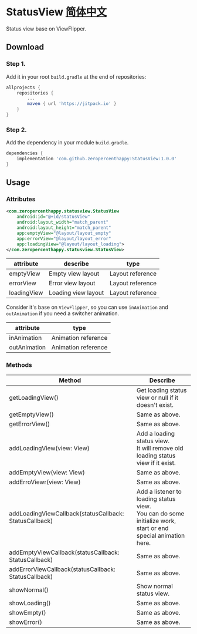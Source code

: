 # StatusView [简体中文](https://github.com/zeropercenthappy/StatusView/blob/master/README_CN.md)

Status view base on ViewFlipper.

## Download

### Step 1. 

Add it in your root `build.gradle` at the end of repositories:

```groovy
allprojects {
    repositories {
        ...
        maven { url 'https://jitpack.io' }
    }
}
```

### Step 2. 

Add the dependency in your module `build.gradle`.

```groovy
dependencies {
    implementation 'com.github.zeropercenthappy:StatusView:1.0.0'
}
```

## Usage

### Attributes

```xml
<com.zeropercenthappy.statusview.StatusView
    android:id="@+id/statusView"                                 
    android:layout_width="match_parent"
    android:layout_height="match_parent"
    app:emptyView="@layout/layout_empty"
    app:errorView="@layout/layout_error"
    app:loadingView="@layout/layout_loading">
</com.zeropercenthappy.statusview.StatusView>
```

| attribute   | describe            | type             |
| ----------- | ------------------- | ---------------- |
| emptyView   | Empty view layout   | Layout reference |
| errorView   | Error view layout   | Layout reference |
| loadingView | Loading view layout | Layout reference |

Consider it's base on `ViewFlipper`, so you can use `inAnimation` and `outAnimation` if you need a switcher animation.

| attribute    | type                |
| ------------ | ------------------- |
| inAnimation  | Animation reference |
| outAnimation | Animation reference |

### Methods

| Method                                                 | Describe                                                     |
| ------------------------------------------------------ | ------------------------------------------------------------ |
| getLoadingView()                                       | Get loading status view or null if it doesn't exist.         |
| getEmptyView()                                         | Same as above.                                               |
| getErrorView()                                         | Same as above.                                               |
| addLoadingView(view: View)                             | Add a loading status view.<br>It will remove old loading status view if it exist. |
| addEmptyView(view: View)                               | Same as above.                                               |
| addErroViewr(view: View)                               | Same as above.                                               |
| addLoadingViewCallback(statusCallback: StatusCallback) | Add a listener to loading status view.<br>You can do some initialize work, start or end special animation here. |
| addEmptyViewCallback(statusCallback: StatusCallback)   | Same as above.                                               |
| addErrorViewCallback(statusCallback: StatusCallback)   | Same as above.                                               |
| showNormal()                                           | Show normal status view.                                     |
| showLoading()                                          | Same as above.                                               |
| showEmpty()                                            | Same as above.                                               |
| showError()                                            | Same as above.                                               |



